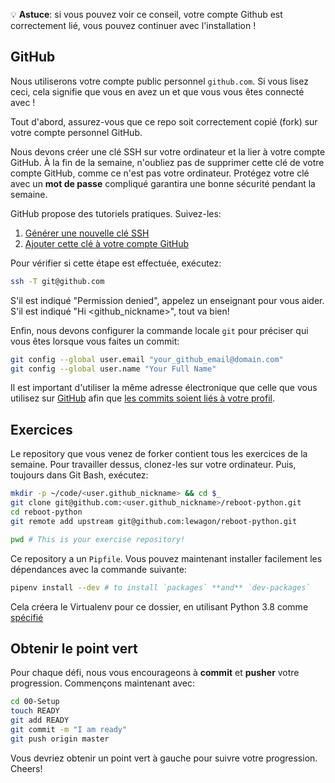 
:bulb: **Astuce**: si vous pouvez voir ce conseil, votre compte Github est correctement lié, vous pouvez continuer avec l'installation !

## GitHub

Nous utiliserons votre compte public personnel `github.com`. Si vous lisez ceci, cela signifie que vous en avez un et que vous vous êtes connecté avec !

Tout d'abord, assurez-vous que ce repo soit correctement copié (fork) sur votre compte personnel GitHub.

Nous devons créer une clé SSH sur votre ordinateur et la lier à votre compte GitHub. À la fin de la semaine, n'oubliez pas de supprimer cette clé de votre compte GitHub, comme ce n'est pas votre ordinateur. Protégez votre clé avec un **mot de passe** compliqué garantira une bonne sécurité pendant la semaine.

GitHub propose des tutoriels pratiques. Suivez-les:

1. [Générer une nouvelle clé SSH](https://help.github.com/articles/generating-a-new-ssh-key-and-adding-it-to-the-ssh-agent/#platform-windows)
1. [Ajouter cette clé à votre compte GitHub](https://help.github.com/articles/adding-a-new-ssh-key-to-your-github-account/#platform-windows)

Pour vérifier si cette étape est effectuée, exécutez:

```bash
ssh -T git@github.com
```

S'il est indiqué "Permission denied", appelez un enseignant pour vous aider. S'il est indiqué "Hi <github_nickname>", tout va bien!

Enfin, nous devons configurer la commande locale `git` pour préciser qui vous êtes lorsque vous faites un commit:

```bash
git config --global user.email "your_github_email@domain.com"
git config --global user.name "Your Full Name"
```

Il est important d'utiliser la même adresse électronique que celle que vous utilisez sur [GitHub](https://github.com/settings/emails) afin que [les commits soient liés à votre profil](https://help.github.com/articles/why-are-my-commits-linked-to-the-wrong-user/#commits-are-not-linked-to-any-user).


## Exercices

Le repository que vous venez de forker contient tous les exercices de la semaine. Pour travailler dessus, clonez-les sur votre ordinateur. Puis, toujours dans Git Bash, exécutez:

```bash
mkdir -p ~/code/<user.github_nickname> && cd $_
git clone git@github.com:<user.github_nickname>/reboot-python.git
cd reboot-python
git remote add upstream git@github.com:lewagon/reboot-python.git

pwd # This is your exercise repository!
```

Ce repository a un `Pipfile`. Vous pouvez maintenant installer facilement les dépendances avec la commande suivante:

```bash
pipenv install --dev # to install `packages` **and** `dev-packages`
```

Cela créera le Virtualenv pour ce dossier, en utilisant Python 3.8 comme [spécifié](https://github.com/lewagon/reboot-python/blob/master/Pipfile#L15-L16)

## Obtenir le point vert

Pour chaque défi, nous vous encourageons à **commit** et **pusher** votre progression. Commençons maintenant avec:

```bash
cd 00-Setup
touch READY
git add READY
git commit -m "I am ready"
git push origin master
```

Vous devriez obtenir un point vert à gauche pour suivre votre progression. Cheers!
